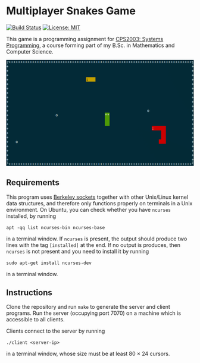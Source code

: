# Multiplayer Snakes Game
[![Build Status](https://travis-ci.org/drmenguin/snakes.svg?branch=master)](https://travis-ci.org/drmenguin/snakes)
[![License: MIT](https://img.shields.io/badge/License-MIT-blue.svg)](https://opensource.org/licenses/MIT)

This game is a programming assignment for [CPS2003: Systems Programming](http://www.um.edu.mt/ict/studyunit/CPS2003), a course forming part of my B.Sc. in Mathematics and Computer Science. 

<p align="center"> <img src="2.png" alt="Screenshot"> </p>

## Requirements
This program uses [Berkeley sockets](https://en.wikipedia.org/wiki/Berkeley_sockets) together with other Unix/Linux kernel data structures, and therefore only functions properly on terminals in a Unix environment. On Ubuntu, you can check whether you have `ncurses` installed, by running

```
apt -qq list ncurses-bin ncurses-base
``` 
in a terminal window. If `ncurses` is present, the output should produce two lines with the tag `[installed]` at the end. If no output is produces, then `ncurses` is not present and you need to install it by running
```
sudo apt-get install ncurses-dev
```
in a terminal window.

## Instructions
Clone the repository and run `make` to generate the server and client programs. Run the server (occupying port 7070) on a machine which is accessible to all clients. 

Clients connect to the server by running 
```
./client <server-ip>
```
in a terminal window, whose size must be at least 80 × 24 cursors. 
